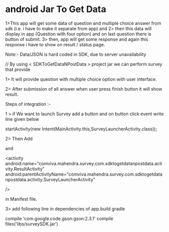 # android Jar To Get Data

1>This app will get some data of question and multiple choice answer from sdk (i.e. i have to make it separate from app) and
2> then this data  will display in app (Question with four option) and on last question there is button of submit.
3> then, app will get some response and again this response i have to show on result / status page.


Note:- Data/JSON is hard coded in SDK, due to server unavailability 


// By using < SDKToGetDataNPostData > project jar we can perform survey that provide

1> It will provide question with multiple choice option with user interface.

2> After submission of all answer when user press finish button it will show result.




Steps of integration :-

1 > if We want to launch Survey add a button and on button click event 
  write line given below

 startActivity(new Intent(MainActivity.this,SurveyLauncherActivity.class));


2> Then Add 

 <activity android:name="comviva.mahendra.survey.com.sdktogetdatanpostdata.activity.SurveyLauncherActivity"/>

and
 
<activity 
android:name="comviva.mahendra.survey.com.sdktogetdatanpostdata.activity.ResultActivity"
android:parentActivityName="comviva.mahendra.survey.com.sdktogetdatanpostdata.activity.SurveyLauncherActivity"
             
 />

in Manifest file.


3> add following line in dependencies of app.build gradle 

 compile 'com.google.code.gson:gson:2.3.1'
 compile files('libs/surveySDK.jar')

